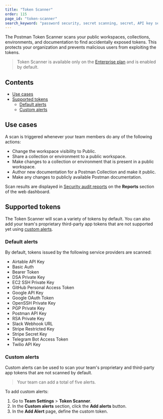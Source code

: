 ```yaml
---
title: "Token Scanner"
order: 115
page_id: "token-scanner"
search_keyword: "password security, secret scanning, secret, API key security"
---
```

The Postman Token Scanner scans your public workspaces, collections, environments, and documentation to find accidentally exposed tokens. This protects your organization and prevents malicious users from exploiting the tokens.

> Token Scanner is available only on the [Enterprise plan](https://www.postman.com/pricing/) and is enabled by default.

## Contents

* [Use cases](#use-cases)
* [Supported tokens](#supported-tokens)
    * [Default alerts](#default-alerts)
    * [Custom alerts](#custom-alerts)

## Use cases

A scan is triggered whenever your team members do any of the following actions:

* Change the workspace visibility to Public.
* Share a collection or environment to a public workspace.
* Make changes to a collection or environment that is present in a public workspace.
* Author new documentation for a Postman Collection and make it public.
* Make any changes to publicly available Postman documentation.

Scan results are displayed in [Security audit reports](/docs/designing-and-developing-your-api/view-and-analyze-api-reports/#security-audit-reports) on the **Reports** section of the web dashboard.

## Supported tokens

The Token Scanner will scan a variety of tokens by default. You can also add your team's proprietary third-party app tokens that are not supported yet using [custom alerts](#custom-alerts).

### Default alerts

By default, tokens issued by the following service providers are scanned:

* Airtable API Key
* Basic Auth
* Bearer Token
* DSA Private Key
* EC2 SSH Private Key
* GitHub Personal Access Token
* Google API Key
* Google OAuth Token
* OpenSSH Private Key
* PGP Private Key
* Postman API Key
* RSA Private Key
* Slack Webhook URL
* Stripe Restricted Key
* Stripe Secret Key
* Telegram Bot Access Token
* Twilio API Key

### Custom alerts

Custom alerts can be used to scan your team's proprietary and third-party app tokens that are not scanned by default.

> Your team can add a total of five alerts.

To add custom alerts:

1. Go to **Team Settings** > **Token Scanner**.
2. In the **Custom alerts** section, click the **Add alerts** button.
3. In the **Add Alert** page, define the custom token.
